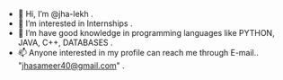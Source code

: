- 👋 Hi, I’m @jha-lekh .
- 👀 I’m interested in Internships .
- 🌱 I’m have good knowledge in programming languages like PYTHON, JAVA, C++, DATABASES .
- 📫 Anyone interested in my profile can reach me through E-mail.. "jhasameer40@gmail.com" .

<!---
jha-lekh/jha-lekh is a ✨ special ✨ repository because its `README.md` (this file) appears on your GitHub profile.
You can click the Preview link to take a look at your changes.
--->
